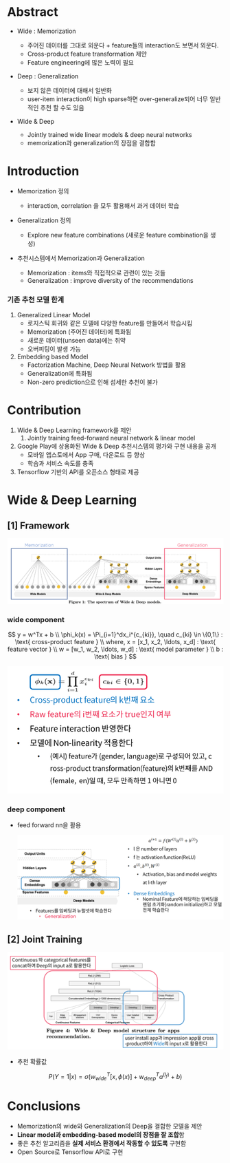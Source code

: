 

# Abstract

+ Wide : Memorization
    + 주어진 데이터를 그대로 외운다 + feature들의 interaction도 보면서 외운다.
    + Cross-product feature transformation 제안
    + Feature engineering에 많은 노력이 필요

+ Deep : Generalization
    + 보지 않은 데이터에 대해서 일반화
    + user-item interaction이 high sparse하면 over-generalize되어 너무 일반적인 추천 할 수도 있음
+ Wide & Deep
    + Jointly trained wide linear models & deep neural networks
    + memorization과 generalization의 장점을 결합함



# Introduction

+ Memorization 정의
    + interaction, correlation 을 모두 활용해서 과거 데이터 학습
+ Generalization 정의
    + Explore new feature combinations (새로운 feature combination을 생성)



+ 추천시스템에서 Memorization과 Generalization
    + Memorization : items와 직접적으로 관련이 있는 것들
    + Generalization : improve diversity of the recommendations





### 기존 추천 모델 한계

1. Generalized Linear Model
    + 로지스틱 회귀와 같은 모델에 다양한 feature를 만들어서 학습시킴
    + Memorization (주어진 데이터)에 특화됨
    + 새로운 데이터(unseen data)에는 취약
    + 오버피팅이 발생 가능
2. Embedding based Model
    + Factorization Machine, Deep Neural Network 방법을 활용
    + Generalization에 특화됨
    + Non-zero prediction으로 인해 섬세한 추천이 불가





# Contribution

1. Wide & Deep Learning framework를 제안
    1. Jointly training feed-forward neural network & linear model
2. Google Play에 상용화된 Wide & Deep 추천시스템의 평가와 구현 내용을 공개
    + 모바일 앱스토에서 App 구매, 다운로드 등 향상
    + 학습과 서비스 속도를 충족
3. Tensorflow 기반의 API를 오픈소스 형태로 제공





# Wide & Deep Learning

## [1] Framework

![image-20230331143917812](wide_and_deep_learning_for_rec_sys.assets/image-20230331143917812.png)



### wide component

$$
y = w^Tx + b
\\
\phi_k(x) = \Pi_{i=1}^dx_i^{c_{ki}}, \quad c_{ki} \in \{0,1\} : \text{ cross-product feature }
\\
where, x = [x_1, x_2, \ldots, x_d] : \text{ feature vector }
\\
w = [w_1, w_2, \ldots, w_d] : \text{ model parameter }
\\
b : \text{ bias }
$$

 <img src="wide_and_deep_learning_for_rec_sys.assets/image-20230331145648038.png" alt="image-20230331145648038" style="zoom:70%;" />



### deep component

+ feed forward nn을 활용

    ![image-20230331145743194](wide_and_deep_learning_for_rec_sys.assets/image-20230331145743194.png)



## [2] Joint Training

![image-20230331150313500](wide_and_deep_learning_for_rec_sys.assets/image-20230331150313500.png)

+ 추천 확률값

$$
P(Y=1|x) = \sigma(w^T_{wide}[x,\phi(x)] + w^T_{deep}a^{(l_f)}+b)
$$







# Conclusions

+ Memorization의 wide와 Generalization의 Deep을 결합한 모델을 제안
+ **Linear model과 embedding-based model의 장점을 잘 조합**함
+ 좋은 추천 알고리즘을 **실제 서비스 환경에서 작동할 수 있도록** 구현함
+ Open Source로 Tensorflow API로 구현